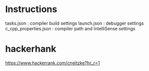 
# Instructions

tasks.json : compiler build settings
launch.json : debugger settings
c_cpp_properties.json : compiler path and IntelliSense settings

# hackerhank

https://www.hackerrank.com/cneitzke?hr_r=1
